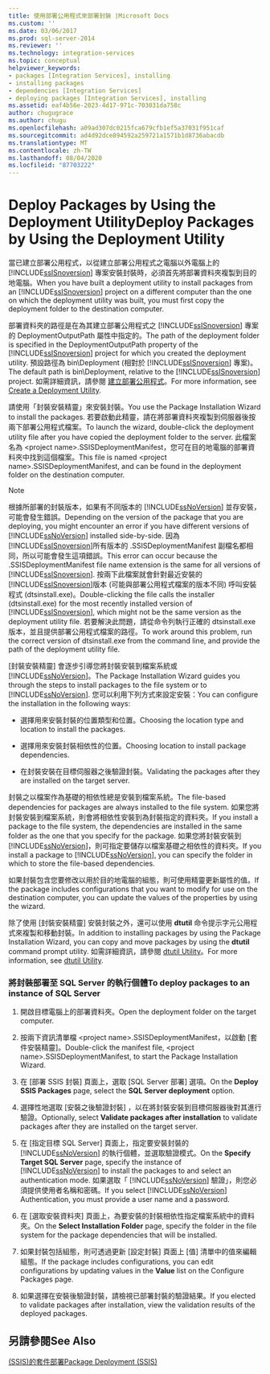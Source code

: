 ```yaml
---
title: 使用部署公用程式來部署封裝 |Microsoft Docs
ms.custom: ''
ms.date: 03/06/2017
ms.prod: sql-server-2014
ms.reviewer: ''
ms.technology: integration-services
ms.topic: conceptual
helpviewer_keywords:
- packages [Integration Services], installing
- installing packages
- dependencies [Integration Services]
- deploying packages [Integration Services], installing
ms.assetid: eaf4b56e-2023-4d17-971c-703031da758c
author: chugugrace
ms.author: chugu
ms.openlocfilehash: a09ad307dc0215fca679cfb1ef5a37031f951caf
ms.sourcegitcommit: ad4d92dce894592a259721a1571b1d8736abacdb
ms.translationtype: MT
ms.contentlocale: zh-TW
ms.lasthandoff: 08/04/2020
ms.locfileid: "87703222"
---
```

# <a name="deploy-packages-by-using-the-deployment-utility"></a><span data-ttu-id="1e861-102">Deploy Packages by Using the Deployment Utility</span><span class="sxs-lookup"><span data-stu-id="1e861-102">Deploy Packages by Using the Deployment Utility</span></span>
  <span data-ttu-id="1e861-103">當已建立部署公用程式，以從建立部署公用程式之電腦以外電腦上的 [!INCLUDE[ssISnoversion](../includes/ssisnoversion-md.md)] 專案安裝封裝時，必須首先將部署資料夾複製到目的地電腦。</span><span class="sxs-lookup"><span data-stu-id="1e861-103">When you have built a deployment utility to install packages from an [!INCLUDE[ssISnoversion](../includes/ssisnoversion-md.md)] project on a different computer than the one on which the deployment utility was built, you must first copy the deployment folder to the destination computer.</span></span>  
  
 <span data-ttu-id="1e861-104">部署資料夾的路徑是在為其建立部署公用程式之 [!INCLUDE[ssISnoversion](../includes/ssisnoversion-md.md)] 專案的 DeploymentOutputPath 屬性中指定的。</span><span class="sxs-lookup"><span data-stu-id="1e861-104">The path of the deployment folder is specified in the DeploymentOutputPath property of the [!INCLUDE[ssISnoversion](../includes/ssisnoversion-md.md)] project for which you created the deployment utility.</span></span> <span data-ttu-id="1e861-105">預設路徑為 bin\Deployment (相對於 [!INCLUDE[ssISnoversion](../includes/ssisnoversion-md.md)] 專案)。</span><span class="sxs-lookup"><span data-stu-id="1e861-105">The default path is bin\Deployment, relative to the [!INCLUDE[ssISnoversion](../includes/ssisnoversion-md.md)] project.</span></span> <span data-ttu-id="1e861-106">如需詳細資訊，請參閱 [建立部署公用程式](../../2014/integration-services/create-a-deployment-utility.md)。</span><span class="sxs-lookup"><span data-stu-id="1e861-106">For more information, see [Create a Deployment Utility](../../2014/integration-services/create-a-deployment-utility.md).</span></span>  
  
 <span data-ttu-id="1e861-107">請使用「封裝安裝精靈」來安裝封裝。</span><span class="sxs-lookup"><span data-stu-id="1e861-107">You use the Package Installation Wizard to install the packages.</span></span> <span data-ttu-id="1e861-108">若要啟動此精靈，請在將部署資料夾複製到伺服器後按兩下部署公用程式檔案。</span><span class="sxs-lookup"><span data-stu-id="1e861-108">To launch the wizard, double-click the deployment utility file after you have copied the deployment folder to the server.</span></span> <span data-ttu-id="1e861-109">此檔案名為 \<project name>.SSISDeploymentManifest，您可在目的地電腦的部署資料夾中找到這個檔案。</span><span class="sxs-lookup"><span data-stu-id="1e861-109">This file is named \<project name>.SSISDeploymentManifest, and can be found in the deployment folder on the destination computer.</span></span>  
  
> [!NOTE]  
>  <span data-ttu-id="1e861-110">根據所部署的封裝版本，如果有不同版本的 [!INCLUDE[ssNoVersion](../includes/ssnoversion-md.md)] 並存安裝，可能會發生錯誤。</span><span class="sxs-lookup"><span data-stu-id="1e861-110">Depending on the version of the package that you are deploying, you might encounter an error if you have different versions of [!INCLUDE[ssNoVersion](../includes/ssnoversion-md.md)] installed side-by-side.</span></span> <span data-ttu-id="1e861-111">因為 [!INCLUDE[ssISnoversion](../includes/ssisnoversion-md.md)]所有版本的 .SSISDeploymentManifest 副檔名都相同，所以可能會發生這項錯誤。</span><span class="sxs-lookup"><span data-stu-id="1e861-111">This error can occur because the .SSISDeploymentManifest file name extension is the same for all versions of [!INCLUDE[ssISnoversion](../includes/ssisnoversion-md.md)].</span></span> <span data-ttu-id="1e861-112">按兩下此檔案就會針對最近安裝的 [!INCLUDE[ssISnoversion](../includes/ssisnoversion-md.md)]版本 (可能與部署公用程式檔案的版本不同) 呼叫安裝程式 (dtsinstall.exe)。</span><span class="sxs-lookup"><span data-stu-id="1e861-112">Double-clicking the file calls the installer (dtsinstall.exe) for the most recently installed version of [!INCLUDE[ssISnoversion](../includes/ssisnoversion-md.md)], which might not be the same version as the deployment utility file.</span></span> <span data-ttu-id="1e861-113">若要解決此問題，請從命令列執行正確的 dtsinstall.exe 版本，並且提供部署公用程式檔案的路徑。</span><span class="sxs-lookup"><span data-stu-id="1e861-113">To work around this problem, run the correct version of dtsinstall.exe from the command line, and provide the path of the deployment utility file.</span></span>  
  
 <span data-ttu-id="1e861-114">[封裝安裝精靈] 會逐步引導您將封裝安裝到檔案系統或 [!INCLUDE[ssNoVersion](../includes/ssnoversion-md.md)]。</span><span class="sxs-lookup"><span data-stu-id="1e861-114">The Package Installation Wizard guides you through the steps to install packages to the file system or to [!INCLUDE[ssNoVersion](../includes/ssnoversion-md.md)].</span></span> <span data-ttu-id="1e861-115">您可以利用下列方式來設定安裝：</span><span class="sxs-lookup"><span data-stu-id="1e861-115">You can configure the installation in the following ways:</span></span>  
  
-   <span data-ttu-id="1e861-116">選擇用來安裝封裝的位置類型和位置。</span><span class="sxs-lookup"><span data-stu-id="1e861-116">Choosing the location type and location to install the packages.</span></span>  
  
-   <span data-ttu-id="1e861-117">選擇用來安裝封裝相依性的位置。</span><span class="sxs-lookup"><span data-stu-id="1e861-117">Choosing location to install package dependencies.</span></span>  
  
-   <span data-ttu-id="1e861-118">在封裝安裝在目標伺服器之後驗證封裝。</span><span class="sxs-lookup"><span data-stu-id="1e861-118">Validating the packages after they are installed on the target server.</span></span>  
  
 <span data-ttu-id="1e861-119">封裝之以檔案作為基礎的相依性總是安裝到檔案系統。</span><span class="sxs-lookup"><span data-stu-id="1e861-119">The file-based dependencies for packages are always installed to the file system.</span></span> <span data-ttu-id="1e861-120">如果您將封裝安裝到檔案系統，則會將相依性安裝到為封裝指定的資料夾。</span><span class="sxs-lookup"><span data-stu-id="1e861-120">If you install a package to the file system, the dependencies are installed in the same folder as the one that you specify for the package.</span></span> <span data-ttu-id="1e861-121">如果您將封裝安裝到 [!INCLUDE[ssNoVersion](../includes/ssnoversion-md.md)]，則可指定要儲存以檔案基礎之相依性的資料夾。</span><span class="sxs-lookup"><span data-stu-id="1e861-121">If you install a package to [!INCLUDE[ssNoVersion](../includes/ssnoversion-md.md)], you can specify the folder in which to store the file-based dependencies.</span></span>  
  
 <span data-ttu-id="1e861-122">如果封裝包含您要修改以用於目的地電腦的組態，則可使用精靈更新屬性的值。</span><span class="sxs-lookup"><span data-stu-id="1e861-122">If the package includes configurations that you want to modify for use on the destination computer, you can update the values of the properties by using the wizard.</span></span>  
  
 <span data-ttu-id="1e861-123">除了使用 [封裝安裝精靈] 安裝封裝之外，還可以使用 **dtutil** 命令提示字元公用程式來複製和移動封裝。</span><span class="sxs-lookup"><span data-stu-id="1e861-123">In addition to installing packages by using the Package Installation Wizard, you can copy and move packages by using the **dtutil** command prompt utility.</span></span> <span data-ttu-id="1e861-124">如需詳細資訊，請參閱 [dtutil Utility](dtutil-utility.md)。</span><span class="sxs-lookup"><span data-stu-id="1e861-124">For more information, see [dtutil Utility](dtutil-utility.md).</span></span>  
  
### <a name="to-deploy-packages-to-an-instance-of-sql-server"></a><span data-ttu-id="1e861-125">將封裝部署至 SQL Server 的執行個體</span><span class="sxs-lookup"><span data-stu-id="1e861-125">To deploy packages to an instance of SQL Server</span></span>  
  
1.  <span data-ttu-id="1e861-126">開啟目標電腦上的部署資料夾。</span><span class="sxs-lookup"><span data-stu-id="1e861-126">Open the deployment folder on the target computer.</span></span>  
  
2.  <span data-ttu-id="1e861-127">按兩下資訊清單檔 \<project name>.SSISDeploymentManifest，以啟動 [套件安裝精靈]。</span><span class="sxs-lookup"><span data-stu-id="1e861-127">Double-click the manifest file, \<project name>.SSISDeploymentManifest, to start the Package Installation Wizard.</span></span>  
  
3.  <span data-ttu-id="1e861-128">在 [部署 SSIS 封裝]  頁面上，選取 [SQL Server 部署]  選項。</span><span class="sxs-lookup"><span data-stu-id="1e861-128">On the **Deploy SSIS Packages** page, select the **SQL Server deployment** option.</span></span>  
  
4.  <span data-ttu-id="1e861-129">選擇性地選取 [安裝之後驗證封裝]  ，以在將封裝安裝到目標伺服器後對其進行驗證。</span><span class="sxs-lookup"><span data-stu-id="1e861-129">Optionally, select **Validate packages after installation** to validate packages after they are installed on the target server.</span></span>  
  
5.  <span data-ttu-id="1e861-130">在 [指定目標 SQL Server]  頁面上，指定要安裝封裝的 [!INCLUDE[ssNoVersion](../includes/ssnoversion-md.md)] 的執行個體，並選取驗證模式。</span><span class="sxs-lookup"><span data-stu-id="1e861-130">On the **Specify Target SQL Server** page, specify the instance of [!INCLUDE[ssNoVersion](../includes/ssnoversion-md.md)] to install the packages to and select an authentication mode.</span></span> <span data-ttu-id="1e861-131">如果選取「 [!INCLUDE[ssNoVersion](../includes/ssnoversion-md.md)] 驗證」，則您必須提供使用者名稱和密碼。</span><span class="sxs-lookup"><span data-stu-id="1e861-131">If you select [!INCLUDE[ssNoVersion](../includes/ssnoversion-md.md)] Authentication, you must provide a user name and a password.</span></span>  
  
6.  <span data-ttu-id="1e861-132">在 [選取安裝資料夾]  頁面上，為要安裝的封裝相依性指定檔案系統中的資料夾。</span><span class="sxs-lookup"><span data-stu-id="1e861-132">On the **Select Installation Folder** page, specify the folder in the file system for the package dependencies that will be installed.</span></span>  
  
7.  <span data-ttu-id="1e861-133">如果封裝包括組態，則可透過更新 [設定封裝] 頁面上 [值]  清單中的值來編輯組態。</span><span class="sxs-lookup"><span data-stu-id="1e861-133">If the package includes configurations, you can edit configurations by updating values in the **Value** list on the Configure Packages page.</span></span>  
  
8.  <span data-ttu-id="1e861-134">如果選擇在安裝後驗證封裝，請檢視已部署封裝的驗證結果。</span><span class="sxs-lookup"><span data-stu-id="1e861-134">If you elected to validate packages after installation, view the validation results of the deployed packages.</span></span>  
  
## <a name="see-also"></a><span data-ttu-id="1e861-135">另請參閱</span><span class="sxs-lookup"><span data-stu-id="1e861-135">See Also</span></span>  
 [<span data-ttu-id="1e861-136">&#40;SSIS&#41;的套件部署</span><span class="sxs-lookup"><span data-stu-id="1e861-136">Package Deployment &#40;SSIS&#41;</span></span>](packages/legacy-package-deployment-ssis.md)  
  
  
